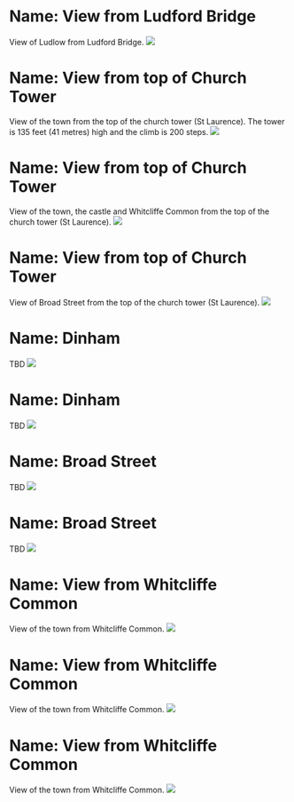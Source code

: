 # Name: View from Ludford Bridge

View of Ludlow from Ludford Bridge.
![](../1shropshire/assets/images/places/2021-09-17_13_25_02_DSC_0379_DxO.jpg)


# Name: View from top of Church Tower

View of the town from the top of the church tower (St Laurence).  The tower is 135 feet (41 metres) high and the climb is 200 steps.
![](../1shropshire/assets/images/places/2019-04-13_11_49_49_DSC_3876_DxO.jpg)

# Name: View from top of Church Tower

View of the town, the castle and Whitcliffe Common from the top of the church tower (St Laurence).
![](../1shropshire/assets/images/places/2019-04-13_12_03_02_DSC_3932_DxO.jpg)

# Name: View from top of Church Tower

View of Broad Street from the top of the church tower (St Laurence).
![](../1shropshire/assets/images/places/2019-04-13_12_09_20_DSC_3960_DxO.jpg)

# Name: Dinham

TBD
![](../1shropshire/assets/images/places/2019-04-13_14_06_43_DSC_4025_DxO.jpg)

# Name: Dinham

TBD
![](../1shropshire/assets/images/places/2019-04-13_14_09_34_DSC_4031_DxO.jpg)

# Name: Broad Street

TBD
![](../1shropshire/assets/images/places/2019-04-13_14_20_25_DSC_4045_DxO.jpg)

# Name: Broad Street

TBD
![](../1shropshire/assets/images/places/2020-01-04_13_46_04_DSC_6069_DxO.jpg)

# Name: View from Whitcliffe Common

View of the town from Whitcliffe Common.
![](../1shropshire/assets/images/places/2020-01-04_14_14_02_DSC_6088.jpg)

# Name: View from Whitcliffe Common

View of the town from Whitcliffe Common.
![](../1shropshire/assets/images/places/2020-01-04_14_16_23_DSC_6093.jpg)

# Name: View from Whitcliffe Common

View of the town from Whitcliffe Common.
![](../1shropshire/assets/images/places/2020-01-04_14_23_04_DSC_6100.jpg)
